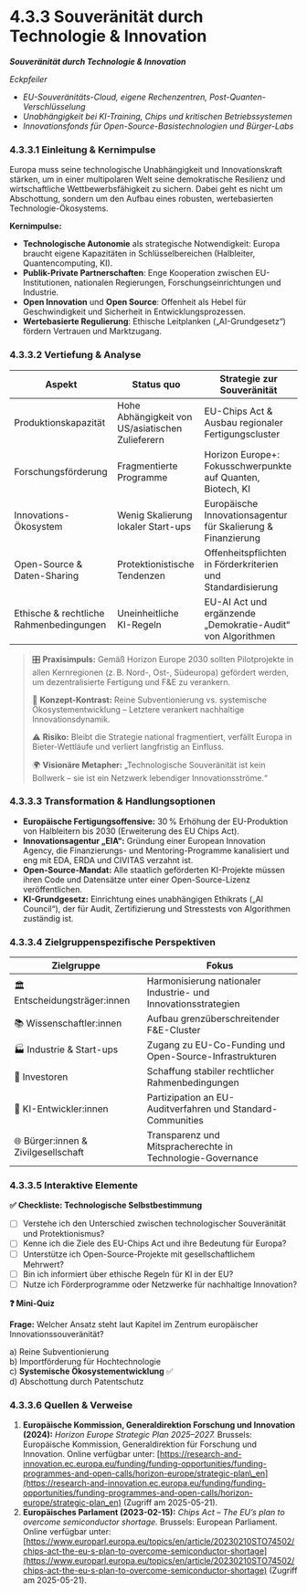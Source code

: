 # 4.3.3 Souveränität durch Technologie & Innovation

_**Souveränität durch Technologie & Innovation**_

_Eckpfeiler_

* _EU-Souveränitäts-Cloud, eigene Rechenzentren, Post-Quanten-Verschlüsselung_
* _Unabhängigkeit bei KI-Training, Chips und kritischen Betriebssystemen_
* _Innovationsfonds für Open-Source-Basistechnologien und Bürger-Labs_

### 4.3.3.1 Einleitung & Kernimpulse

Europa muss seine technologische Unabhängigkeit und Innovationskraft stärken, um in einer multipolaren Welt seine demokratische Resilienz und wirtschaftliche Wettbewerbsfähigkeit zu sichern. Dabei geht es nicht um Abschottung, sondern um den Aufbau eines robusten, wertebasierten Technologie-Ökosystems.

**Kernimpulse:**

* **Technologische Autonomie** als strategische Notwendigkeit: Europa braucht eigene Kapazitäten in Schlüsselbereichen (Halbleiter, Quantencomputing, KI).
* **Publik-Private Partnerschaften**: Enge Kooperation zwischen EU-Institutionen, nationalen Regierungen, Forschungseinrichtungen und Industrie.
* **Open Innovation** und **Open Source**: Offenheit als Hebel für Geschwindigkeit und Sicherheit in Entwicklungsprozessen.
* **Wertebasierte Regulierung**: Ethische Leitplanken („AI-Grundgesetz“) fördern Vertrauen und Marktzugang.

### 4.3.3.2 Vertiefung & Analyse

| Aspekt                                  | Status quo                                       | Strategie zur Souveränität                                   |
| --------------------------------------- | ------------------------------------------------ | ------------------------------------------------------------ |
| Produktionskapazität                    | Hohe Abhängigkeit von US/asiatischen Zulieferern | EU-Chips Act & Ausbau regionaler Fertigungscluster           |
| Forschungsförderung                     | Fragmentierte Programme                          | Horizon Europe+: Fokusschwerpunkte auf Quanten, Biotech, KI  |
| Innovations-Ökosystem                   | Wenig Skalierung lokaler Start-ups               | Europäische Innovationsagentur für Skalierung & Finanzierung |
| Open-Source & Daten-Sharing             | Protektionistische Tendenzen                     | Offenheitspflichten in Förderkriterien und Standardisierung  |
| Ethische & rechtliche Rahmenbedingungen | Uneinheitliche KI-Regeln                         | EU-AI Act und ergänzende „Demokratie-Audit“ von Algorithmen  |

> 🎛️ **Praxisimpuls:** Gemäß Horizon Europe 2030 sollten Pilotprojekte in allen Kernregionen (z. B. Nord-, Ost-, Südeuropa) gefördert werden, um dezentralisierte Fertigung und F\&E zu verankern.
>
> 🧠 **Konzept-Kontrast:** Reine Subventionierung vs. systemische Ökosystementwicklung – Letztere verankert nachhaltige Innovationsdynamik.
>
> ⚠️ **Risiko:** Bleibt die Strategie national fragmentiert, verfällt Europa in Bieter-Wettläufe und verliert langfristig an Einfluss.
>
> 🌍 **Visionäre Metapher:** „Technologische Souveränität ist kein Bollwerk – sie ist ein Netzwerk lebendiger Innovationsströme.“

### 4.3.3.3 Transformation & Handlungsoptionen

* **Europäische Fertigungsoffensive:** 30 % Erhöhung der EU-Produktion von Halbleitern bis 2030 (Erweiterung des EU Chips Act).
* **Innovationsagentur „EIA“:** Gründung einer European Innovation Agency, die Finanzierungs- und Mentoring-Programme kanalisiert und eng mit EDA, ERDA und CIVITAS verzahnt ist.
* **Open-Source-Mandat:** Alle staatlich geförderten KI-Projekte müssen ihren Code und Datensätze unter einer Open-Source-Lizenz veröffentlichen.
* **KI-Grundgesetz:** Einrichtung eines unabhängigen Ethikrats („AI Council“), der für Audit, Zertifizierung und Stresstests von Algorithmen zuständig ist.

### 4.3.3.4 Zielgruppenspezifische Perspektiven

| Zielgruppe                          | Fokus                                                          |
| ----------------------------------- | -------------------------------------------------------------- |
| 🏛️ Entscheidungsträger:innen       | Harmonisierung nationaler Industrie- und Innovationsstrategien |
| 📚 Wissenschaftler:innen            | Aufbau grenzüberschreitender F\&E-Cluster                      |
| 🏭 Industrie & Start-ups            | Zugang zu EU-Co-Funding und Open-Source-Infrastrukturen        |
| 💼 Investoren                       | Schaffung stabiler rechtlicher Rahmenbedingungen               |
| 🤖 KI-Entwickler:innen              | Partizipation an EU-Auditverfahren und Standard-Communities    |
| 🌐 Bürger:innen & Zivilgesellschaft | Transparenz und Mitspracherechte in Technologie-Governance     |

### 4.3.3.5 Interaktive Elemente

**✅ Checkliste: Technologische Selbstbestimmung**

* [ ] Verstehe ich den Unterschied zwischen technologischer Souveränität und Protektionismus?
* [ ] Kenne ich die Ziele des EU-Chips Act und ihre Bedeutung für Europa?
* [ ] Unterstütze ich Open-Source-Projekte mit gesellschaftlichem Mehrwert?
* [ ] Bin ich informiert über ethische Regeln für KI in der EU?
* [ ] Nutze ich Förderprogramme oder Netzwerke für nachhaltige Innovation?

**❓ Mini-Quiz**

**Frage:** Welcher Ansatz steht laut Kapitel im Zentrum europäischer Innovationssouveränität?

a) Reine Subventionierung\
b) Importförderung für Hochtechnologie\
c) **Systemische Ökosystementwicklung** ✅\
d) Abschottung durch Patentschutz

### 4.3.3.6 Quellen & Verweise

1. **Europäische Kommission, Generaldirektion Forschung und Innovation (2024):** _Horizon Europe Strategic Plan 2025–2027._ Brussels: Europäische Kommission, Generaldirektion für Forschung und Innovation. Online verfügbar unter: [https://research-and-innovation.ec.europa.eu/funding/funding-opportunities/funding-programmes-and-open-calls/horizon-europe/strategic-plan\_en](https://research-and-innovation.ec.europa.eu/funding/funding-opportunities/funding-programmes-and-open-calls/horizon-europe/strategic-plan_en) (Zugriff am 2025-05-21).
2. **Europäisches Parlament (2023-02-15):** _Chips Act – The EU’s plan to overcome semiconductor shortage._ Brussels: European Parliament. Online verfügbar unter: [https://www.europarl.europa.eu/topics/en/article/20230210STO74502/chips-act-the-eu-s-plan-to-overcome-semiconductor-shortage](https://www.europarl.europa.eu/topics/en/article/20230210STO74502/chips-act-the-eu-s-plan-to-overcome-semiconductor-shortage) (Zugriff am 2025-05-21).
